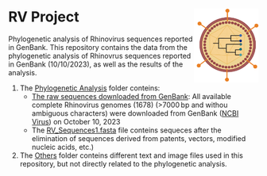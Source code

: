 # RV Project <img src="https://github.com/WilliamFernandoC-P/RV_Project/blob/main/Others/Virus_and_Phylogeny_Logo_WFCP.png" alt="logo" style="float: right;" width="130" height="150">
Phylogenetic analysis of Rhinovirus sequences reported in GenBank.
This repository contains the data from the phylogenetic analysis of Rhinovrus sequences reported in GenBank (10/10/2023), as well as the results of the analysis.
1. The [Phylogenetic Analysis](https://github.com/WilliamFernandoC-P/RV_Project/tree/main/Phylogenetic_Analysis) folder conteins:
   - [The raw sequences downloaded from GenBank](https://github.com/WilliamFernandoC-P/RV_Project/blob/main/Phylogenetic_Analysis/Raw_RV_Sequences.fasta): All available complete Rhinovirus genomes (1678) (>7000 bp and withou ambiguous characters) were downloaded from GenBank ([NCBI Virus](https://www.ncbi.nlm.nih.gov/labs/virus/vssi/#/)) on October 10, 2023
   - The [RV_Sequences1.fasta](https://github.com/WilliamFernandoC-P/RV_Project/blob/main/Phylogenetic_Analysis/RV_Sequences1.fasta) file conteins sequeces after the elimination of sequences derived from patents, vectors, modified nucleic acids, etc.)
2. The [Others](https://github.com/WilliamFernandoC-P/RV_Project/tree/main/Others) folder conteins different text and image files used in this repository, but not directly related to the phylogenetic analysis.
